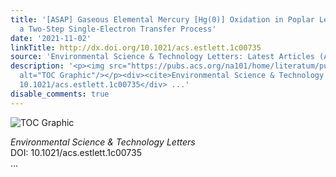 ```yaml
---
title: '[ASAP] Gaseous Elemental Mercury [Hg(0)] Oxidation in Poplar Leaves through
  a Two-Step Single-Electron Transfer Process'
date: '2021-11-02'
linkTitle: http://dx.doi.org/10.1021/acs.estlett.1c00735
source: 'Environmental Science & Technology Letters: Latest Articles (ACS Publications)'
description: '<p><img src="https://pubs.acs.org/na101/home/literatum/publisher/achs/journals/content/estlcu/0/estlcu.ahead-of-print/acs.estlett.1c00735/20211102/images/medium/ez1c00735_0003.gif"
  alt="TOC Graphic"/></p><div><cite>Environmental Science & Technology Letters</cite></div><div>DOI:
  10.1021/acs.estlett.1c00735</div> ...'
disable_comments: true
---
```

<p><img src="https://pubs.acs.org/na101/home/literatum/publisher/achs/journals/content/estlcu/0/estlcu.ahead-of-print/acs.estlett.1c00735/20211102/images/medium/ez1c00735_0003.gif" alt="TOC Graphic"/></p><div><cite>Environmental Science & Technology Letters</cite></div><div>DOI: 10.1021/acs.estlett.1c00735</div> ...